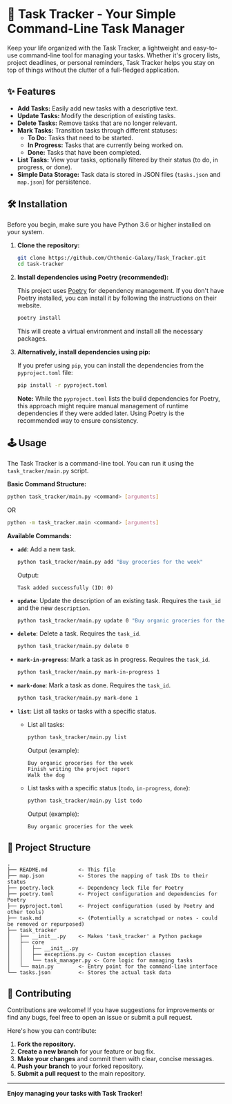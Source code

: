 # 🚀 Task Tracker - Your Simple Command-Line Task Manager

Keep your life organized with the Task Tracker, a lightweight and easy-to-use command-line tool for managing your tasks. Whether it's grocery lists, project deadlines, or personal reminders, Task Tracker helps you stay on top of things without the clutter of a full-fledged application.

## ✨ Features

* **Add Tasks:** Easily add new tasks with a descriptive text.
* **Update Tasks:** Modify the description of existing tasks.
* **Delete Tasks:** Remove tasks that are no longer relevant.
* **Mark Tasks:** Transition tasks through different statuses:
    * **To Do:** Tasks that need to be started.
    * **In Progress:** Tasks that are currently being worked on.
    * **Done:** Tasks that have been completed.
* **List Tasks:** View your tasks, optionally filtered by their status (to do, in progress, or done).
* **Simple Data Storage:**  Task data is stored in JSON files (`tasks.json` and `map.json`) for persistence.

## 🛠️ Installation

Before you begin, make sure you have Python 3.6 or higher installed on your system.

1. **Clone the repository:**

   ```bash
   git clone https://github.com/Chthonic-Galaxy/Task_Tracker.git
   cd task-tracker
   ```

2. **Install dependencies using Poetry (recommended):**

   This project uses [Poetry](https://python-poetry.org/) for dependency management. If you don't have Poetry installed, you can install it by following the instructions on their website.

   ```bash
   poetry install
   ```

   This will create a virtual environment and install all the necessary packages.

3. **Alternatively, install dependencies using pip:**

   If you prefer using `pip`, you can install the dependencies from the `pyproject.toml` file:

   ```bash
   pip install -r pyproject.toml
   ```

   **Note:** While the `pyproject.toml` lists the build dependencies for Poetry, this approach might require manual management of runtime dependencies if they were added later. Using Poetry is the recommended way to ensure consistency.

## 🕹️ Usage

The Task Tracker is a command-line tool. You can run it using the `task_tracker/main.py` script.

**Basic Command Structure:**

```bash
python task_tracker/main.py <command> [arguments]
```
OR
```bash
python -m task_tracker.main <command> [arguments]
```

**Available Commands:**

* **`add`**: Add a new task.
   ```bash
   python task_tracker/main.py add "Buy groceries for the week"
   ```
   Output:
   ```
   Task added successfully (ID: 0)
   ```

* **`update`**: Update the description of an existing task. Requires the `task_id` and the new `description`.
   ```bash
   python task_tracker/main.py update 0 "Buy organic groceries for the week"
   ```

* **`delete`**: Delete a task. Requires the `task_id`.
   ```bash
   python task_tracker/main.py delete 0
   ```

* **`mark-in-progress`**: Mark a task as in progress. Requires the `task_id`.
   ```bash
   python task_tracker/main.py mark-in-progress 1
   ```

* **`mark-done`**: Mark a task as done. Requires the `task_id`.
   ```bash
   python task_tracker/main.py mark-done 1
   ```

* **`list`**: List all tasks or tasks with a specific status.
    * List all tasks:
      ```bash
      python task_tracker/main.py list
      ```
      Output (example):
      ```
      Buy organic groceries for the week
      Finish writing the project report
      Walk the dog
      ```
    * List tasks with a specific status (`todo`, `in-progress`, `done`):
      ```bash
      python task_tracker/main.py list todo
      ```
      Output (example):
      ```
      Buy organic groceries for the week
      ```

## 📂 Project Structure

```
.
├── README.md          <- This file
├── map.json           <- Stores the mapping of task IDs to their status
├── poetry.lock        <- Dependency lock file for Poetry
├── poetry.toml        <- Project configuration and dependencies for Poetry
├── pyproject.toml     <- Project configuration (used by Poetry and other tools)
├── task.md            <- (Potentially a scratchpad or notes - could be removed or repurposed)
├── task_tracker
│   ├── __init__.py    <- Makes 'task_tracker' a Python package
│   ├── core
│   │   ├── __init__.py
│   │   ├── exceptions.py <- Custom exception classes
│   │   └── task_manager.py <- Core logic for managing tasks
│   └── main.py        <- Entry point for the command-line interface
└── tasks.json         <- Stores the actual task data
```

## 🤝 Contributing

Contributions are welcome! If you have suggestions for improvements or find any bugs, feel free to open an issue or submit a pull request.

Here's how you can contribute:

1. **Fork the repository.**
2. **Create a new branch** for your feature or bug fix.
3. **Make your changes** and commit them with clear, concise messages.
4. **Push your branch** to your forked repository.
5. **Submit a pull request** to the main repository.

---

**Enjoy managing your tasks with Task Tracker!**
